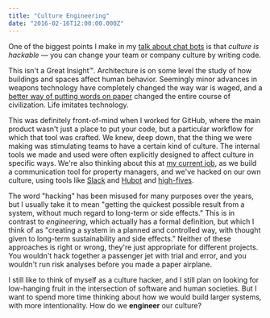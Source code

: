 ```yaml
---
title: "Culture Engineering"
date: "2016-02-16T12:00:00.000Z"
---
```


One of the biggest points I make in my [talk about chat bots](talks/robots/) is that _culture is hackable_ — you can change your team or company culture by writing code.

This isn't a Great Insight™.
Architecture is on some level the study of how buildings and spaces affect human behavior.
Seemingly minor advances in weapons technology have completely changed the way war is waged, and a [better way of putting words on paper](https://en.wikipedia.org/wiki/Printing_press) changed the entire course of civilization.
Life imitates technology.

This was definitely front-of-mind when I worked for GitHub, where the main product wasn't just a place to put your code, but a particular workflow for which that tool was crafted.
We knew, deep down, that the thing we were making was stimulating teams to have a certain kind of culture.
The internal tools we made and used were often explicitly designed to affect culture in specific ways.
We're also thinking about this at [my current job](http://gridium.com), as we build a communication tool for property managers, and we've hacked on our own culture, using tools like [Slack](https://slack.com) and [Hubot](https://hubot.github.com) and [high-fives](https://github.com/ben/hubot-tangocard-highfive).

The word "hacking" has been misused for many purposes over the years, but I usually take it to mean "getting the quickest possible result from a system, without much regard to long-term or side effects."
This is in contrast to _engineering_, which actually has a formal definition, but which I think of as "creating a system in a planned and controlled way, with thought given to long-term sustainability and side effects."
Neither of these approaches is right or wrong, they're just appropriate for different projects.
You wouldn't hack together a passenger jet with trial and error, and you wouldn't run risk analyses before you made a paper airplane.

I still like to think of myself as a culture hacker, and I still plan on looking for low-hanging fruit in the intersection of software and human societies.
But I want to spend more time thinking about how we would build larger systems, with more intentionality.
How do we **engineer** our culture?
